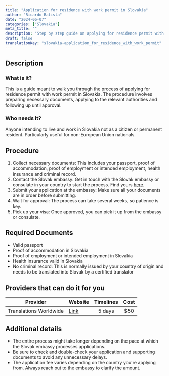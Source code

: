 ```yaml
---
title: "Application for residence with work permit in Slovakia"
author: "Ricardo Batista"
date: "2024-06-07"
categories: ["Slovakia"]
meta_title: ""
description: "Step by step guide on applying for residence permit with work permit in Slovakia"
draft: false
translationKey: "slovakia-application_for_residence_with_work_permit"
---
```


## Description
### What is it?
This is a guide meant to walk you through the process of applying for residence permit with work permit in Slovakia. The procedure involves preparing necessary documents, applying to the relevant authorities and following up until approval.
### Who needs it?
Anyone intending to live and work in Slovakia not as a citizen or permanent resident. Particularly useful for non-European Union nationals.

## Procedure
1. Collect necessary documents: This includes your passport, proof of accommodation, proof of employment or intended employment, health insurance and criminal record. 
2. Contact the Slovak embassy: Get in touch with the Slovak embassy or consulate in your country to start the process. Find yours [here](http://www.mzv.sk/web/en).
3. Submit your application at the embassy: Make sure all your documents are in order before submitting.
4. Wait for approval: The process can take several weeks, so patience is key.
5. Pick up your visa: Once approved, you can pick it up from the embassy or consulate.

## Required Documents
- Valid passport
- Proof of accommodation in Slovakia
- Proof of employment or intended employment in Slovakia
- Health insurance valid in Slovakia
- No criminal record: This is normally issued by your country of origin and needs to be translated into Slovak by a certified translator

## Providers that can do it for you

| Provider        |     Website     |     Timelines    |       Cost      |
| --------------- | --------------- |  :-------------: | :-------------: |
| Translations Worldwide      |  [Link](https://translationsworldwide.com)       |      5 days      |        $50       |

## Additional details
- The entire process might take longer depending on the pace at which the Slovak embassy processes applications.
- Be sure to check and double-check your application and supporting documents to avoid any unnecessary delays.
- The application fee varies depending on the country you're applying from. Always reach out to the embassy to clarify the amount.